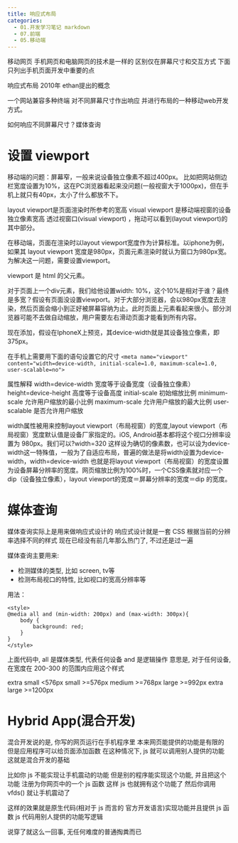```yaml
---
title: 响应式布局
categories:
  - 01.开发学习笔记 markdown
  - 07.前端
  - 05.移动端
---
```


移动网页
手机网页和电脑网页的技术是一样的
区别仅在屏幕尺寸和交互方式
下面只列出手机页面开发中重要的点

响应式布局 2010年 ethan提出的概念

一个网站兼容多种终端
对不同屏幕尺寸作出响应 并进行布局的一种移动web开发方式。

如何响应不同屏幕尺寸？媒体查询

# 设置 viewport
移动端的问题：屏幕窄，一般来说设备独立像素不超过400px。
比如把网站侧边栏宽度设置为10%，这在PC浏览器看起来没问题(一般视窗大于1000px)，但在手机上就只有40px，太小了什么都放不下。

layout viewport是页面渲染时所参考的宽高
visual viewport 是移动端视窗的设备独立像素宽高
透过视窗口(visual viewport) ，拖动可以看到(layout viewport)的其中部分。

在移动端，页面在渲染时以layout viewport宽度作为计算标准。以iphone为例，如果其 layout viewport 宽度是980px，页面元素渲染时就认为窗口为980px宽。
为解决这一问题，需要设置viewport。

viewport 是 html 的父元素。

对于页面上一个div元素，我们给他设置width: 10%，这个10%是相对于谁？最终是多宽？假设有页面没设置viewport。对于大部分浏览器，会以980px宽度去渲染，然后页面会缩小到正好被屏幕容纳为止。此时页面上元素看起来很小。部分浏览器可能不去做自动缩放，用户需要左右滑动页面才能看到所有内容。

现在添加<meta name="viewport" content="width=device-width">，假设在IphoneX上预览，其device-width就是其设备独立像素，即375px。

在手机上需要用下面的语句设置它的尺寸
`<meta name="viewport" content="width=device-width, initial-scale=1.0, maximum-scale=1.0, user-scalable=no">`

属性解释
width=device-width      宽度等于设备宽度（设备独立像素）
height=device-height    高度等于设备高度
initial-scale           初始缩放比例
minimum-scale           允许用户缩放的最小比例
maximum-scale           允许用户缩放的最大比例
user-scalable           是否允许用户缩放

width属性被用来控制layout viewport（布局视窗）的宽度,layout viewport（布局视窗）宽度默认值是设备厂家指定的。iOS, Android基本都将这个视口分辨率设置为 980px。我们可以?width=320 这样设为确切的像素数，也可以设为device-width这一特殊值，一般为了自适应布局，普遍的做法是将width设置为device-width，width=device-width 也就是将layout viewport（布局视窗）的宽度设置为设备屏幕分辨率的宽度。网页缩放比例为100%时，一个CSS像素就对应一个 dip（设备独立像素），layout viewport的宽度＝屏幕分辨率的宽度＝dip 的宽度。

# 媒体查询
媒体查询实际上是用来做响应式设计的
响应式设计就是一套 CSS 根据当前的分辨率选择不同的样式
现在已经没有前几年那么热门了, 不过还是过一遍

媒体查询主要用来:
- 检测媒体的类型, 比如 screen, tv等
- 检测布局视口的特性, 比如视口的宽高分辨率等

用法：

```
<style>
@media all and (min-width: 200px) and (max-width: 300px){
    body {
        background: red;
    }
}
</style>
```

上面代码中, all 是媒体类型, 代表任何设备
and 是逻辑操作
意思是, 对于任何设备, 在宽度在 200-300 的范围内应用这个样式

extra small <576px
small >=576px
medium >=768px
large >=992px
extra large >=1200px


# Hybrid App(混合开发)
混合开发说的是, 你写的网页运行在手机程序里
本来网页能提供的功能是有限的
但是应用程序可以给页面添加函数
在这种情况下, js 就可以调用别人提供的功能
这就是混合开发的基础

比如你 js 不能实现让手机震动的功能
但是别的程序能实现这个功能, 并且把这个功能
注册为你网页中的一个 js 函数
这样 js 也就拥有这个功能了
然后你调用 vfds() 就让手机震动了

这样的效果就是原生代码(相对于 js 而言的
官方开发语言)实现功能并且提供 js 函数
js 代码用别人提供的功能写逻辑

说穿了就这么一回事, 无任何难度的普通掏粪而已
